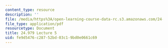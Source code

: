 ```yaml
---
content_type: resource
description: ''
file: /media/https%3A/open-learning-course-data-rc.s3.amazonaws.com/24-979-topics-in-semantics-negative-polarity-items-fall-2018/fe9d5476c28752bd03c19bd0e0661c69_MIT24_979F18_lec5.pdf
file_type: application/pdf
resourcetype: Document
title: 24.979 Lecture 5
uid: fe9d5476-c287-52bd-03c1-9bd0e0661c69
---
```

